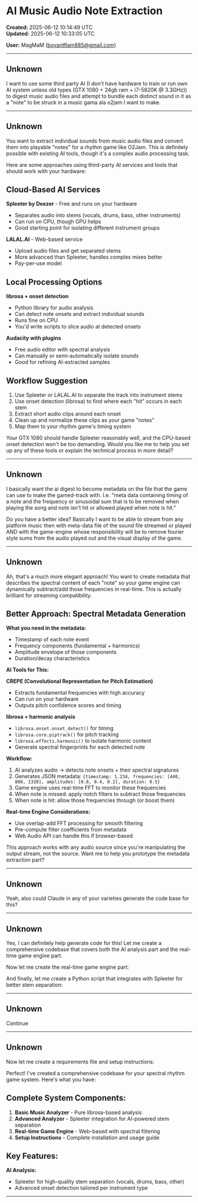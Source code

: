 # AI Music Audio Note Extraction

**Created:** 2025-06-12 10:14:49 UTC  
**Updated:** 2025-06-12 10:33:05 UTC

**User:** MagMaM (boyantflam885@gmail.com)

---

## Unknown

I want to use some third party AI (I don't have hardware to train or run own AI system unless old types (GTX 1080 + 24gb ram + i7-5820K @ 3.3GHz)) to digest music audio files and attempt to bundle each distinct sound in it as a "note" to be struck in a music gama ala o2jam I want to make.

---

## Unknown

 You want to extract individual sounds from music audio files and convert them into playable "notes" for a rhythm game like O2Jam. This is definitely possible with existing AI tools, though it's a complex audio processing task.

Here are some approaches using third-party AI services and tools that should work with your hardware:

## Cloud-Based AI Services

**Spleeter by Deezer** - Free and runs on your hardware
- Separates audio into stems (vocals, drums, bass, other instruments)
- Can run on CPU, though GPU helps
- Good starting point for isolating different instrument groups

**LALAL.AI** - Web-based service
- Upload audio files and get separated stems
- More advanced than Spleeter, handles complex mixes better
- Pay-per-use model

## Local Processing Options

**librosa + onset detection**
- Python library for audio analysis
- Can detect note onsets and extract individual sounds
- Runs fine on CPU
- You'd write scripts to slice audio at detected onsets

**Audacity with plugins**
- Free audio editor with spectral analysis
- Can manually or semi-automatically isolate sounds
- Good for refining AI-extracted samples

## Workflow Suggestion

1. Use Spleeter or LALAL.AI to separate the track into instrument stems
2. Use onset detection (librosa) to find where each "hit" occurs in each stem
3. Extract short audio clips around each onset
4. Clean up and normalize these clips as your game "notes"
5. Map them to your rhythm game's timing system

Your GTX 1080 should handle Spleeter reasonably well, and the CPU-based onset detection won't be too demanding. Would you like me to help you set up any of these tools or explain the technical process in more detail?

---

## Unknown

I basically want the ai digest to become metadata on the file that the game can use to make the gamed-track with. I.e. "meta data containing timing of a note and the frequency or sinusoidal sum that is to be removed when playing the song and note isn't hit or allowed played when note is hit."

Do you have a better idea?
Basically I want to be able to stream from any platform music then with meta-data file of the sound file streamed or played AND with the game-engine whose responsibility will be to remove fourier style sums from the audio played out and the visual display of the game.

---

## Unknown

 Ah, that's a much more elegant approach! You want to create metadata that describes the spectral content of each "note" so your game engine can dynamically subtract/add those frequencies in real-time. This is actually brilliant for streaming compatibility.

## Better Approach: Spectral Metadata Generation

**What you need in the metadata:**
- Timestamp of each note event
- Frequency components (fundamental + harmonics)
- Amplitude envelope of those components
- Duration/decay characteristics

**AI Tools for This:**

**CREPE (Convolutional Representation for Pitch Estimation)**
- Extracts fundamental frequencies with high accuracy
- Can run on your hardware
- Outputs pitch confidence scores and timing

**librosa + harmonic analysis**
- `librosa.onset.onset_detect()` for timing
- `librosa.core.piptrack()` for pitch tracking
- `librosa.effects.harmonic()` to isolate harmonic content
- Generate spectral fingerprints for each detected note

**Workflow:**
1. AI analyzes audio → detects note onsets + their spectral signatures
2. Generates JSON metadata: `{timestamp: 1.234, frequencies: [440, 880, 1320], amplitudes: [0.8, 0.4, 0.2], duration: 0.5}`
3. Game engine uses real-time FFT to monitor these frequencies
4. When note is missed: apply notch filters to subtract those frequencies
5. When note is hit: allow those frequencies through (or boost them)

**Real-time Engine Considerations:**
- Use overlap-add FFT processing for smooth filtering
- Pre-compute filter coefficients from metadata
- Web Audio API can handle this if browser-based

This approach works with any audio source since you're manipulating the output stream, not the source. Want me to help you prototype the metadata extraction part?

---

## Unknown

Yeah, also could Claude in any of your varieties generate the code base for this?

---

## Unknown

 Yes, I can definitely help generate code for this! Let me create a comprehensive codebase that covers both the AI analysis part and the real-time game engine part.

Now let me create the real-time game engine part:

And finally, let me create a Python script that integrates with Spleeter for better stem separation:

---

## Unknown

Continue

---

## Unknown

 

Now let me create a requirements file and setup instructions:

Perfect! I've created a comprehensive codebase for your spectral rhythm game system. Here's what you have:

## **Complete System Components:**

1. **Basic Music Analyzer** - Pure librosa-based analysis
2. **Advanced Analyzer** - Spleeter integration for AI-powered stem separation  
3. **Real-time Game Engine** - Web-based with spectral filtering
4. **Setup Instructions** - Complete installation and usage guide

## **Key Features:**

**AI Analysis:**
- Spleeter for high-quality stem separation (vocals, drums, bass, other)
- Advanced onset detection tailored per instrument type

---


